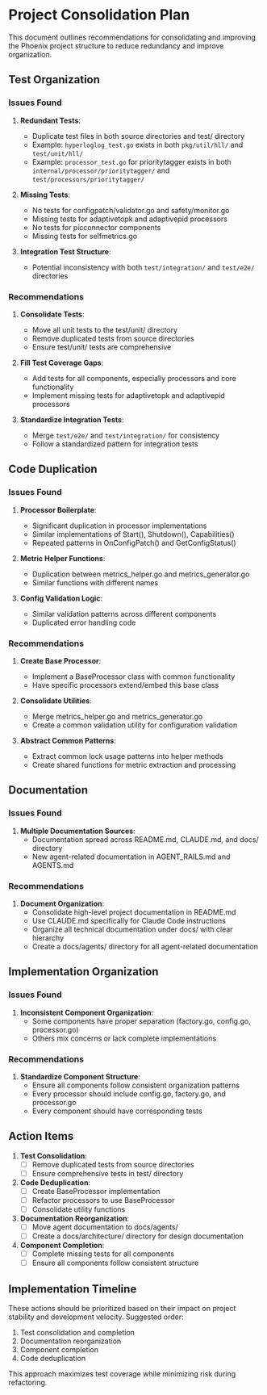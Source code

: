 # Project Consolidation Plan

This document outlines recommendations for consolidating and improving the Phoenix project structure to reduce redundancy and improve organization.

## Test Organization

### Issues Found
1. **Redundant Tests**: 
   - Duplicate test files in both source directories and test/ directory
   - Example: `hyperloglog_test.go` exists in both `pkg/util/hll/` and `test/unit/hll/`
   - Example: `processor_test.go` for prioritytagger exists in both `internal/processor/prioritytagger/` and `test/processors/prioritytagger/`

2. **Missing Tests**:
   - No tests for configpatch/validator.go and safety/monitor.go
   - Missing tests for adaptivetopk and adaptivepid processors
   - No tests for picconnector components
   - Missing tests for selfmetrics.go

3. **Integration Test Structure**:
   - Potential inconsistency with both `test/integration/` and `test/e2e/` directories

### Recommendations
1. **Consolidate Tests**:
   - Move all unit tests to the test/unit/ directory
   - Remove duplicated tests from source directories
   - Ensure test/unit/ tests are comprehensive

2. **Fill Test Coverage Gaps**:
   - Add tests for all components, especially processors and core functionality
   - Implement missing tests for adaptivetopk and adaptivepid processors

3. **Standardize Integration Tests**:
   - Merge `test/e2e/` and `test/integration/` for consistency
   - Follow a standardized pattern for integration tests

## Code Duplication

### Issues Found
1. **Processor Boilerplate**:
   - Significant duplication in processor implementations
   - Similar implementations of Start(), Shutdown(), Capabilities()
   - Repeated patterns in OnConfigPatch() and GetConfigStatus()

2. **Metric Helper Functions**:
   - Duplication between metrics_helper.go and metrics_generator.go
   - Similar functions with different names

3. **Config Validation Logic**:
   - Similar validation patterns across different components
   - Duplicated error handling code

### Recommendations
1. **Create Base Processor**:
   - Implement a BaseProcessor class with common functionality
   - Have specific processors extend/embed this base class

2. **Consolidate Utilities**:
   - Merge metrics_helper.go and metrics_generator.go
   - Create a common validation utility for configuration validation

3. **Abstract Common Patterns**:
   - Extract common lock usage patterns into helper methods
   - Create shared functions for metric extraction and processing

## Documentation

### Issues Found
1. **Multiple Documentation Sources**:
   - Documentation spread across README.md, CLAUDE.md, and docs/ directory
   - New agent-related documentation in AGENT_RAILS.md and AGENTS.md

### Recommendations
1. **Document Organization**:
   - Consolidate high-level project documentation in README.md
   - Use CLAUDE.md specifically for Claude Code instructions
   - Organize all technical documentation under docs/ with clear hierarchy
   - Create a docs/agents/ directory for all agent-related documentation

## Implementation Organization

### Issues Found
1. **Inconsistent Component Organization**:
   - Some components have proper separation (factory.go, config.go, processor.go)
   - Others mix concerns or lack complete implementations

### Recommendations
1. **Standardize Component Structure**:
   - Ensure all components follow consistent organization patterns
   - Every processor should include config.go, factory.go, and processor.go
   - Every component should have corresponding tests

## Action Items

1. **Test Consolidation**:
   - [ ] Remove duplicated tests from source directories
   - [ ] Ensure comprehensive tests in test/ directory

2. **Code Deduplication**:
   - [ ] Create BaseProcessor implementation
   - [ ] Refactor processors to use BaseProcessor
   - [ ] Consolidate utility functions

3. **Documentation Reorganization**:
   - [ ] Move agent documentation to docs/agents/
   - [ ] Create a docs/architecture/ directory for design documentation

4. **Component Completion**:
   - [ ] Complete missing tests for all components
   - [ ] Ensure all components follow consistent structure

## Implementation Timeline

These actions should be prioritized based on their impact on project stability and development velocity. Suggested order:

1. Test consolidation and completion
2. Documentation reorganization
3. Component completion
4. Code deduplication

This approach maximizes test coverage while minimizing risk during refactoring.